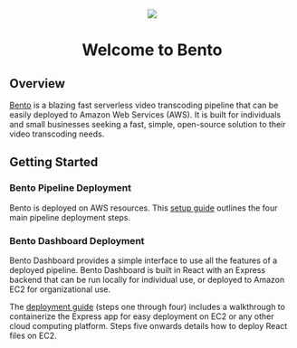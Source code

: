 <div align="center">
  <img src="https://i.imgur.com/3H8JUoS.png?1">
</div>

<h1 align="center">Welcome to Bento</h2>

## Overview

[Bento](https://bento-video.github.io/) is a blazing fast serverless video transcoding pipeline that can be easily deployed to Amazon Web Services (AWS).  It is built for individuals and small businesses seeking a fast, simple, open-source solution to their video transcoding needs.

## Getting Started

### Bento Pipeline Deployment
Bento is deployed on AWS resources. This [setup guide](https://github.com/bento-video/bento/blob/master/docs/pipeline-deployment-guide.md) outlines the four main pipeline deployment steps. 

### Bento Dashboard Deployment
Bento Dashboard provides a simple interface to use all the features of a deployed pipeline. Bento Dashboard is built in React with an Express backend that can be run locally for individual use, or deployed to Amazon EC2 for organizational use. 

The [deployment guide](https://github.com/bento-video/bento/blob/master/docs/dashboard-deployment-guide.md) (steps one through four) includes a walkthrough to containerize the Express app for easy deployment on EC2 or any other cloud computing platform. Steps five onwards details how to deploy React files on EC2.

